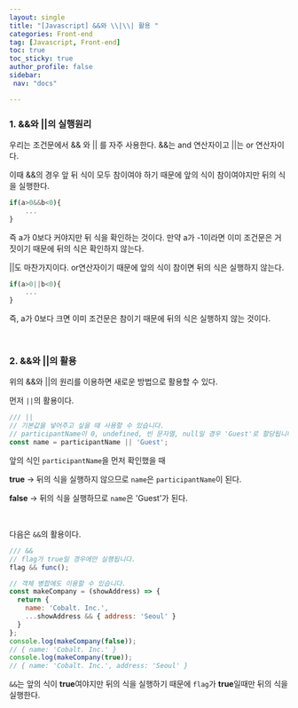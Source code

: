 ```yaml
---
layout: single
title: "[Javascript] &&와 \\|\\| 활용 "
categories: Front-end
tag: [Javascript, Front-end]
toc: true
toc_sticky: true
author_profile: false
sidebar:
 nav: "docs"

---
```


### 1. &&와 ||의 실행원리

우리는 조건문에서 && 와 \|\| 를 자주 사용한다. &&는 and 연산자이고 \|\|는 or 연산자이다.

이때 &&의 경우 앞 뒤 식이 모두 참이여야 하기 때문에 앞의 식이 참이여야지만 뒤의 식을 실행한다. 

```js
if(a>0&&b<0){
    ...
}
```

즉 a가 0보다 커야지만 뒤 식을 확인하는 것이다. 만약 a가 -1이라면 이미 조건문은 거짓이기 때문에 뒤의 식은 확인하지 않는다.

\|\|도 마찬가지이다. or연산자이기 때문에 앞의 식이 참이면 뒤의 식은 실행하지 않는다.

```js
if(a>0||b<0){
    ...
}
```

즉, a가 0보다 크면 이미 조건문은 참이기 때문에 뒤의 식은 실행하지 않는 것이다. 

<br>

### 2. &&와 ||의 활용

위의 &&와 \|\|의 원리를 이용하면 새로운 방법으로 활용할 수 있다.

먼저 `||`의 활용이다.

```js
/// ||
// 기본값을 넣어주고 싶을 때 사용할 수 있습니다.
// participantName이 0, undefined, 빈 문자열, null일 경우 'Guest'로 할당됩니다.
const name = participantName || 'Guest';
```

앞의 식인 `participantName`을 먼저 확인했을 때

**true** -> 뒤의 식을 실행하지 않으므로 `name`은 `participantName`이 된다.

**false** -> 뒤의 식을 실행하므로 `name`은 'Guest'가 된다.

<br>

다음은 `&&`의 활용이다.

```js
/// &&
// flag가 true일 경우에만 실행됩니다.
flag && func();

// 객체 병합에도 이용할 수 있습니다.
const makeCompany = (showAddress) => {
  return {
    name: 'Cobalt. Inc.',
    ...showAddress && { address: 'Seoul' }
  }
};
console.log(makeCompany(false));
// { name: 'Cobalt. Inc.' }
console.log(makeCompany(true));
// { name: 'Cobalt. Inc.', address: 'Seoul' }
```

`&&`는 앞의 식이 **true**여야지만 뒤의 식을 실행하기 때문에 `flag`가 **true**일때만 뒤의 식을 실행한다.
